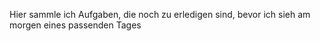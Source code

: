Hier sammle ich Aufgaben, die noch zu erledigen sind, bevor ich sieh am morgen eines passenden Tages